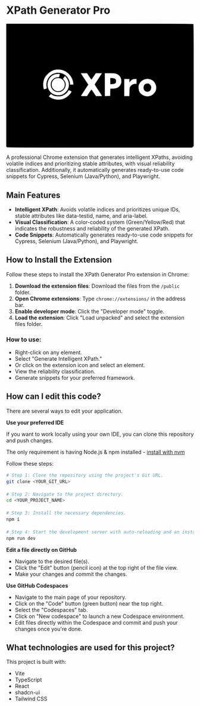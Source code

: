 # XPath Generator Pro

![XPro Logo](XPRO.svg)

A professional Chrome extension that generates intelligent XPaths, avoiding volatile indices and prioritizing stable attributes, with visual reliability classification. Additionally, it automatically generates ready-to-use code snippets for Cypress, Selenium (Java/Python), and Playwright.

## Main Features

- **Intelligent XPath**: Avoids volatile indices and prioritizes unique IDs, stable attributes like data-testid, name, and aria-label.
- **Visual Classification**: A color-coded system (Green/Yellow/Red) that indicates the robustness and reliability of the generated XPath.
- **Code Snippets**: Automatically generates ready-to-use code snippets for Cypress, Selenium (Java/Python), and Playwright.

## How to Install the Extension

Follow these steps to install the XPath Generator Pro extension in Chrome:

1.  **Download the extension files**: Download the files from the `/public` folder.
2.  **Open Chrome extensions**: Type `chrome://extensions/` in the address bar.
3.  **Enable developer mode**: Click the "Developer mode" toggle.
4.  **Load the extension**: Click "Load unpacked" and select the extension files folder.

### How to use:

*   Right-click on any element.
*   Select "Generate Intelligent XPath."
*   Or click on the extension icon and select an element.
*   View the reliability classification.
*   Generate snippets for your preferred framework.


## How can I edit this code?

There are several ways to edit your application.

**Use your preferred IDE**

If you want to work locally using your own IDE, you can clone this repository and push changes.

The only requirement is having Node.js & npm installed - [install with nvm](https://github.com/nvm-sh/nvm#installing-and-updating)

Follow these steps:

```sh
# Step 1: Clone the repository using the project's Git URL.
git clone <YOUR_GIT_URL>

# Step 2: Navigate to the project directory.
cd <YOUR_PROJECT_NAME>

# Step 3: Install the necessary dependencies.
npm i

# Step 4: Start the development server with auto-reloading and an instant preview.
npm run dev
```

**Edit a file directly on GitHub**

- Navigate to the desired file(s).
- Click the "Edit" button (pencil icon) at the top right of the file view.
- Make your changes and commit the changes.

**Use GitHub Codespaces**

- Navigate to the main page of your repository.
- Click on the "Code" button (green button) near the top right.
- Select the "Codespaces" tab.
- Click on "New codespace" to launch a new Codespace environment.
- Edit files directly within the Codespace and commit and push your changes once you're done.

## What technologies are used for this project?

This project is built with:

- Vite
- TypeScript
- React
- shadcn-ui
- Tailwind CSS
